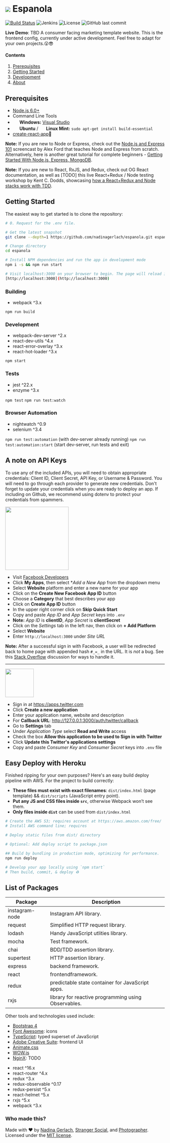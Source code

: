 ![](https://lh3.googleusercontent.com/rVduSg1MkKOFJCTY2mzz1q30wSEk8VmhpH7_cJuz-Y9CX_JRuUvvtiFF79wKLNmbN1XNEj44JYe5dSE=w3200-h1746-rw)
Espanola
=======================
[![Build Status](https://travis-ci.org/nadinagerlach/final-deploy.svg?branch=master)](https://travis-ci.org/tbd)
![Jenkins](https://img.shields.io/jenkins/s/https/jenkins.qa.ubuntu.com/view/Precise/view/All%20Precise/job/precise-desktop-amd64_default.svg)
![License](https://img.shields.io/npm/l/express.svg)
![GitHub last commit](https://img.shields.io/github/last-commit/google/skia.svg)


**Live Demo**: TBD
A consumer facing marketing template website. This is the frontend config, currently under active development. Feel free to adapt for your own projects.😮😎
#### Contents

1. [Prerequisites](#Prerequisites)
1. [Getting Started](#Getting)
1. [Development](#development)
1. [About](#about)

Prerequisites
-------------

- [Node.js 6.0+](http://nodejs.org)
- Command Line Tools
 - <img src="http://dc942d419843af05523b-ff74ae13537a01be6cfec5927837dcfe.r14.cf1.rackcdn.com/wp-content/uploads/windows-8-50x50.jpg" height="17">&nbsp;**Windows:** [Visual Studio](https://www.visualstudio.com/products/visual-studio-community-vs)
 - <img src="https://lh5.googleusercontent.com/-2YS1ceHWyys/AAAAAAAAAAI/AAAAAAAAAAc/0LCb_tsTvmU/s46-c-k/photo.jpg" height="17">&nbsp;**Ubuntu** / <img src="https://upload.wikimedia.org/wikipedia/commons/3/3f/Logo_Linux_Mint.png" height="17">&nbsp;**Linux Mint:** `sudo apt-get install build-essential`
  - [create-react-app](https://www.react.js)🙌

**Note:** If you are new to Node or Express, check out the
[Node.js and Express 101](https://www.youtube.com/watch?v=BN0JlMZCtNU)
screencast by Alex Ford that teaches Node and Express from scratch. Alternatively,
here is another great tutorial for complete beginners - [Getting Started With Node.js, Express, MongoDB](http://cwbuecheler.com/web/tutorials/2013/node-express-mongo/).

**Note:** If you are new to React, RxJS, and Redux, check out OG React documentation, as well as [TODO] this live React+Redux / Node testing workshop by Kent C. Dodds, showcasing [how a React+Redux and Node stacks work with TDD](https://www.youtube.com/watch?v=DdqiXcYDv-8).

Getting Started
-------------
The easiest way to get started is to clone the repository:

```bash
# 0. Request for the .env file.

# Get the latest snapshot
git clone --depth=1 https://github.com/nadinagerlach/espanola.git espanola

# Change directory
cd espanola

# Install NPM dependencies and run the app in development mode
npm i -s && npm run start

# Visit localhost:3000 on your browser to begin. The page will reload if you make edits.
[http://localhost:3000](http://localhost:3000)

```

### Building
- webpack ^3.x

`npm run build`

### Development
- webpack-dev-server ^2.x
- react-dev-utils ^4.x
- react-error-overlay ^3.x
- react-hot-loader ^3.x

`npm start`

### Tests
- jest ^22.x
- enzyme ^3.x

`npm test`
`npm run test:watch`

### Browser Automation
- nightwatch ^0.9
- selenium ^3.4

`npm run test:automation` (with dev-server already running)
`npm run test:automation:start` (start dev-server, run tests and exit)

A note on API Keys
------------------

To use any of the included APIs, you will need to obtain appropriate credentials: 
Client ID, Client Secret, API Key, or Username & Password. You will need to go 
through each provider to generate new credentials. Don't forget to update your 
credentials when you are ready to deploy an app. If including on Github, we 
recommend using dotenv to protect your credentials from spammers.

<img src="http://www.doit.ba/img/facebook.jpg" width="200">

- Visit <a href="https://developers.facebook.com/" target="_blank">Facebook Developers</a>
- Click **My Apps**, then select **Add a New App* from the dropdown menu
- Select **Website** platform and enter a new name for your app
- Click on the **Create New Facebook App ID** button
- Choose a **Category** that best describes your app
- Click on **Create App ID** button
- In the upper right corner click on **Skip Quick Start**
- Copy and paste *App ID* and *App Secret* keys into `.env`
 - **Note:** *App ID* is **clientID**, *App Secret* is **clientSecret**
- Click on the *Settings* tab in the left nav, then click on **+ Add Platform**
- Select **Website**
- Enter `http://localhost:3000` under *Site URL*

**Note:** After a successful sign in with Facebook, a user will be redirected back to home page with appended hash `#_=_` in the URL. It is *not* a bug. See this [Stack Overflow](https://stackoverflow.com/questions/7131909/facebook-callback-appends-to-return-url) discussion for ways to handle it.

<hr>

<img src="https://g.twimg.com/ios_homescreen_icon.png" width="90">

- Sign in at <a href="https://apps.twitter.com/" target="_blank">https://apps.twitter.com</a>
- Click **Create a new application**
- Enter your application name, website and description
- For **Callback URL**: http://127.0.0.1:3000/auth/twitter/callback
- Go to **Settings** tab
- Under *Application Type* select **Read and Write** access
- Check the box **Allow this application to be used to Sign in with Twitter**
- Click **Update this Twitter's applications settings**
- Copy and paste *Consumer Key* and *Consumer Secret* keys into `.env` file

Easy Deploy with Heroku
------------------
Finished ripping for your own purposes? Here's an easy build deploy pipeline with AWS. For the project to build correctly:

* **These files must exist with exact filenames**: `dist/index.html` (page template) && `dist/scripts` (JavaScript entry point).
* **Put any JS and CSS files inside `src`**, otherwise Webpack won’t see them.
* **Only files inside `dist`** can be used from `dist/index.html`

```sh
# Create the AWS S3; requires account at https://aws.amazon.com/free/
# Install AWS command line; requires

# Deploy static files from dist/ directory

# Optional: Add deploy script to package.json

## Build by bundling in production mode, optimizing for performance.  
npm run deploy

# Develop your app locally using `npm start`
# Then build, commit, & deploy ♻️
```

List of Packages
----------------

| Package                         | Description                                                           |
| ------------------------------- | --------------------------------------------------------------------- |
| instagram-node                  | Instagram API library.                                                |
| request                         | Simplified HTTP request library.                                      |
| lodash                          | Handy JavaScript utlities library.                                    |
| mocha                           | Test framework.                                                       |
| chai                            | BDD/TDD assertion library.                                            |
| supertest                       | HTTP assertion library.                                               |
| express                         | backend framework.                                                    |
| react                           | frontendframework.                                                    |
| redux                           | predictable state container for JavaScript apps.                      |
|  rxjs                           | library for reactive programming using Observables.                   |

Other tools and technologies used include:
* [Bootstrap 4](https://v4-alpha.getbootstrap.com/)
* [Font Awesome](http://fontawesome.io): icons
* [TypeScript](https://www.typescriptlang.org): typed superset of JavaScript
* [Adobe Creative Suite](https://cli.angular.io): frontend UI
* [Animate.css](https://daneden.github.io/animate.css/)
* [WOW.js](http://mynameismatthieu.com/WOW/)
* [NginX](https://google.com): TODO
- react ^16.x
- react-router ^4.x
- redux ^3.x
- redux-observable ^0.17
- redux-persist ^5.x
- react-helmet ^5.x
- rxjs ^5.x
- webpack ^3.x


### Who made this?
Made with :heart: by [Nadina Gerlach](https://github.com/nadinagerlach), [Stranger Social](https://google.com), and [Photographer](https://google.com). Licensed under the [MIT license](license.txt).